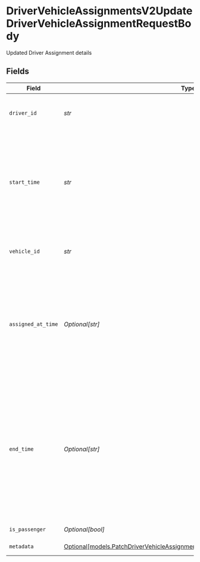 # DriverVehicleAssignmentsV2UpdateDriverVehicleAssignmentRequestBody

Updated Driver Assignment details


## Fields

| Field                                                                                                                                                                                                                                                                                      | Type                                                                                                                                                                                                                                                                                       | Required                                                                                                                                                                                                                                                                                   | Description                                                                                                                                                                                                                                                                                | Example                                                                                                                                                                                                                                                                                    |
| ------------------------------------------------------------------------------------------------------------------------------------------------------------------------------------------------------------------------------------------------------------------------------------------ | ------------------------------------------------------------------------------------------------------------------------------------------------------------------------------------------------------------------------------------------------------------------------------------------ | ------------------------------------------------------------------------------------------------------------------------------------------------------------------------------------------------------------------------------------------------------------------------------------------ | ------------------------------------------------------------------------------------------------------------------------------------------------------------------------------------------------------------------------------------------------------------------------------------------ | ------------------------------------------------------------------------------------------------------------------------------------------------------------------------------------------------------------------------------------------------------------------------------------------ |
| `driver_id`                                                                                                                                                                                                                                                                                | *str*                                                                                                                                                                                                                                                                                      | :heavy_check_mark:                                                                                                                                                                                                                                                                         | ID of the driver. This can be either a unique Samsara ID or an [external ID](https://developers.samsara.com/docs/external-ids) for the driver.                                                                                                                                             | 494123                                                                                                                                                                                                                                                                                     |
| `start_time`                                                                                                                                                                                                                                                                               | *str*                                                                                                                                                                                                                                                                                      | :heavy_check_mark:                                                                                                                                                                                                                                                                         | The start time in RFC 3339 format. Millisecond precision and timezones are supported. (Examples: 2019-06-13T19:08:25Z, 2019-06-13T19:08:25.455Z, OR 2015-09-15T14:00:12-04:00).                                                                                                            | 2019-06-13T19:08:25Z                                                                                                                                                                                                                                                                       |
| `vehicle_id`                                                                                                                                                                                                                                                                               | *str*                                                                                                                                                                                                                                                                                      | :heavy_check_mark:                                                                                                                                                                                                                                                                         | ID of the vehicle. This can be either a unique Samsara ID or an [external ID](https://developers.samsara.com/docs/external-ids) for the vehicle.                                                                                                                                           | 281474978683353                                                                                                                                                                                                                                                                            |
| `assigned_at_time`                                                                                                                                                                                                                                                                         | *Optional[str]*                                                                                                                                                                                                                                                                            | :heavy_minus_sign:                                                                                                                                                                                                                                                                         | The time at which the assignment was made in RFC 3339 format. Millisecond precision and timezones are supported. (Examples: 2019-06-13T19:08:25Z, 2019-06-13T19:08:25.455Z, OR 2015-09-15T14:00:12-04:00).                                                                                 | 2019-06-13T19:08:25Z                                                                                                                                                                                                                                                                       |
| `end_time`                                                                                                                                                                                                                                                                                 | *Optional[str]*                                                                                                                                                                                                                                                                            | :heavy_minus_sign:                                                                                                                                                                                                                                                                         | The end time in RFC 3339 format. To make this an ongoing assignment (ie. an assignment with no end time), provide an endTime value of 'null'. Millisecond precision and timezones are supported. (Examples: 2019-06-13T19:08:25Z, 2019-06-13T19:08:25.455Z, OR 2015-09-15T14:00:12-04:00). | 2019-06-13T19:08:25Z                                                                                                                                                                                                                                                                       |
| `is_passenger`                                                                                                                                                                                                                                                                             | *Optional[bool]*                                                                                                                                                                                                                                                                           | :heavy_minus_sign:                                                                                                                                                                                                                                                                         | Is this driver a passenger?                                                                                                                                                                                                                                                                | true                                                                                                                                                                                                                                                                                       |
| `metadata`                                                                                                                                                                                                                                                                                 | [Optional[models.PatchDriverVehicleAssignmentsV2RequestBodyMetadataRequestBody]](../models/patchdrivervehicleassignmentsv2requestbodymetadatarequestbody.md)                                                                                                                               | :heavy_minus_sign:                                                                                                                                                                                                                                                                         | Metadata about this driver assignment                                                                                                                                                                                                                                                      |                                                                                                                                                                                                                                                                                            |